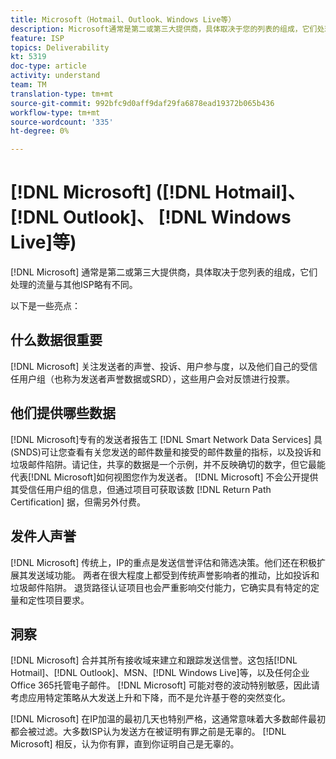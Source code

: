 ```yaml
---
title: Microsoft（Hotmail、Outlook、Windows Live等）
description: Microsoft通常是第二或第三大提供商，具体取决于您的列表的组成，它们处理的流量与其他ISP略有不同。
feature: ISP
topics: Deliverability
kt: 5319
doc-type: article
activity: understand
team: TM
translation-type: tm+mt
source-git-commit: 992bfc9d0aff9daf29fa6878ead19372b065b436
workflow-type: tm+mt
source-wordcount: '335'
ht-degree: 0%

---
```



# [!DNL Microsoft] ([!DNL Hotmail]、 [!DNL Outlook]、 [!DNL Windows Live]等)

[!DNL Microsoft] 通常是第二或第三大提供商，具体取决于您列表的组成，它们处理的流量与其他ISP略有不同。

以下是一些亮点：

## 什么数据很重要

[!DNL Microsoft] 关注发送者的声誉、投诉、用户参与度，以及他们自己的受信任用户组（也称为发送者声誉数据或SRD），这些用户会对反馈进行投票。

## 他们提供哪些数据

[!DNL Microsoft]专有的发送者报告工 [!DNL Smart Network Data Services] 具(SNDS)可让您查看有关您发送的邮件数量和接受的邮件数量的指标，以及投诉和垃圾邮件陷阱。请记住，共享的数据是一个示例，并不反映确切的数字，但它最能代表[!DNL Microsoft]如何视图您作为发送者。 [!DNL Microsoft] 不会公开提供其受信任用户组的信息，但通过项目可获取该数 [!DNL Return Path Certification] 据，但需另外付费。

## 发件人声誉

[!DNL Microsoft] 传统上，IP的重点是发送信誉评估和筛选决策。他们还在积极扩展其发送域功能。 两者在很大程度上都受到传统声誉影响者的推动，比如投诉和垃圾邮件陷阱。 退货路径认证项目也会严重影响交付能力，它确实具有特定的定量和定性项目要求。

## 洞察

[!DNL Microsoft] 合并其所有接收域来建立和跟踪发送信誉。这包括[!DNL Hotmail]、[!DNL Outlook]、MSN、[!DNL Windows Live]等，以及任何企业Office 365托管电子邮件。 [!DNL Microsoft] 可能对卷的波动特别敏感，因此请考虑应用特定策略从大发送上升和下降，而不是允许基于卷的突然变化。

[!DNL Microsoft] 在IP加温的最初几天也特别严格，这通常意味着大多数邮件最初都会被过滤。大多数ISP认为发送方在被证明有罪之前是无辜的。 [!DNL Microsoft] 相反，认为你有罪，直到你证明自己是无辜的。
